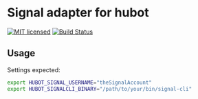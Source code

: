 # Signal adapter for hubot
[![MIT licensed](https://img.shields.io/badge/license-MIT-blue.svg)](https://tldrlegal.com/license/mit-license#summary)
[![Build Status](https://travis-ci.org/agileek/hubot-signal.svg?branch=master)](https://travis-ci.org/agileek/hubot-signal)


## Usage

Settings expected:

```bash
export HUBOT_SIGNAL_USERNAME="theSignalAccount"
export HUBOT_SIGNALCLI_BINARY="/path/to/your/bin/signal-cli"
```

